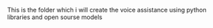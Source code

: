 This is the folder which i will create the voice assistance using python libraries and open sourse models 
